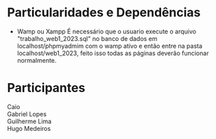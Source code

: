 # Particularidades e Dependências
 - Wamp ou Xampp
 É necessário que o usuario execute o arquivo "trabalho_web1_2023.sql" no banco de dados em localhost/phpmyadmim com o wamp ativo e então entre na pasta localhost/web1_2023, feito isso todas as páginas deverão funcionar normalmente.

# Participantes
Caio<br>
Gabriel Lopes<br>
Guilherme Lima<br>
Hugo Medeiros<br>